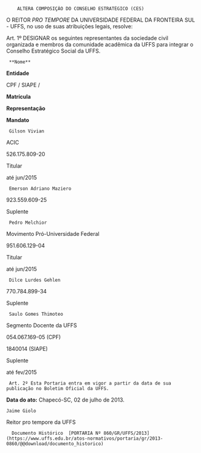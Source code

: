         ALTERA COMPOSIÇÃO DO CONSELHO ESTRATÉGICO (CES)  

O REITOR *PRO TEMPORE* DA UNIVERSIDADE FEDERAL DA FRONTEIRA SUL - UFFS, no uso de suas atribuições legais, resolve:

 Art. 1º DESIGNAR os seguintes representantes da sociedade civil organizada e membros da comunidade acadêmica da UFFS para integrar o Conselho Estratégico Social da UFFS.

     **Nome**

   **Entidade**

   CPF / SIAPE /

 **Matrícula**

   **Representação**

   **Mandato**

     Gilson Vivian

   ACIC

   526.175.809-20

   Titular

   até jun/2015

     Emerson Adriano Maziero

   923.559.609-25

   Suplente

     Pedro Melchior

   Movimento Pró-Universidade Federal

   951.606.129-04

   Titular

   até jun/2015

     Dilce Lurdes Gehlen

   770.784.899-34

   Suplente

     Saulo Gomes Thimoteo

   Segmento Docente da UFFS

   054.067.169-05 (CPF)

 1840014 (SIAPE)

   Suplente

   até fev/2015

     Art. 2º Esta Portaria entra em vigor a partir da data de sua publicação no Boletim Oficial da UFFS.

  

   **Data do ato:** Chapecó-SC, 02 de julho de 2013.   
 

    Jaime Giolo   
 Reitor pro tempore da UFFS 

      Documento Histórico  [PORTARIA Nº 860/GR/UFFS/2013](https://www.uffs.edu.br/atos-normativos/portaria/gr/2013-0860/@@download/documento_historico)     
      